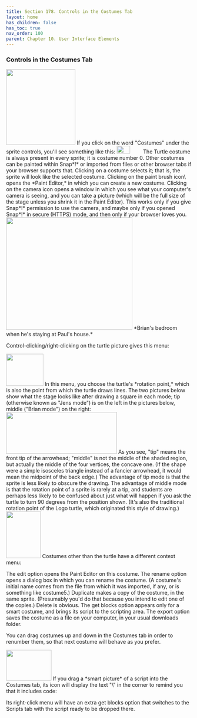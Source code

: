 ```yaml
---
title: Section 178. Controls in the Costumes Tab
layout: home
has_children: false
has_toc: true
nav_order: 100
parent: Chapter 10. User Interface Elements
---
```


### Controls in the Costumes Tab

<img src="/snap-manual/assets/images/image1076.png" style="width:188px; height:205px">
If you click on the word "Costumes" under
the sprite controls, you'll see something like this:

<img src="/snap-manual/assets/images/image1077.png" style="width:36px; height:21px">
<img src="/snap-manual/assets/images/image1078.png" style="width:28px; height:16px">
The Turtle costume is always present in
every sprite; it is costume number 0. Other costumes can be painted
within Snap*!* or imported from files or other browser tabs if your
browser supports that. Clicking on a costume selects it; that is, the
sprite will look like the selected costume. Clicking on the paint brush
icon\
opens the *Paint Editor,* in which you can create a new costume.
Clicking on the camera icon opens a window in which you see what your
computer's camera is seeing, and you can take a picture (which will be
the full size of the stage unless you shrink it in the Paint Editor).
This works only if you give Snap*!* permission to use the camera, and
maybe only if you opened Snap*!* in secure (HTTPS) mode, and then only
if your browser loves you.

<img src="/snap-manual/assets/images/image1079.png" style="width:343px; height:305px">
 *Brian's bedroom when he's staying at
Paul's house.*

Control-clicking/right-clicking on the turtle picture gives this menu:

<img src="/snap-manual/assets/images/image1080.png" style="width:101px; height:87px">
In this menu, you choose the turtle's
*rotation point,* which is also the point from which the turtle draws
lines. The two pictures below show what the stage looks like after
drawing a square in each mode; tip (otherwise known as "Jens mode") is
on the left in the pictures below, middle ("Brian mode") on the right:

<img src="/snap-manual/assets/images/image1081.png" style="width:301px; height:113px">
As you see, "tip" means the front tip of
the arrowhead; "middle" is not the middle of the shaded region, but
actually the middle of the four vertices, the concave one. (If the shape
were a simple isosceles triangle instead of a fancier arrowhead, it
would mean the midpoint of the back edge.) The advantage of tip mode is
that the sprite is less likely to obscure the drawing. The advantage of
middle mode is that the rotation point of a sprite is rarely at a tip,
and students are perhaps less likely to be confused about just what will
happen if you ask the turtle to turn 90 degrees from the position shown.
(It's also the traditional rotation point of the Logo turtle, which
originated this style of drawing.)

<img src="/snap-manual/assets/images/image1085.png" style="width:94px; height:127px">
Costumes other than the turtle have a
different context menu:

The edit option opens the Paint Editor on this costume. The rename
option opens a dialog box in which you can rename the costume. (A
costume's initial name comes from the file from which it was imported,
if any, or is something like costume5.) Duplicate makes a copy of the
costume, in the same sprite. (Presumably you'd do that because you
intend to edit one of the copies.) Delete is obvious. The get blocks
option appears only for a smart costume, and brings its script to the
scripting area. The export option saves the costume as a file on your
computer, in your usual downloads folder.

You can drag costumes up and down in the Costumes tab in order to
renumber them, so that next costume will behave as you prefer.

<img src="/snap-manual/assets/images/image1086.png" style="width:123px; height:83px">
If you drag a *smart picture* of a script
into the Costumes tab, its icon will display the text "\</\>" in the
corner to remind you that it includes code:

Its right-click menu will have an extra get blocks option that switches
to the Scripts tab with the script ready to be dropped there.

